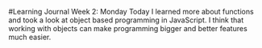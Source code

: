 #Learning Journal Week 2: Monday
Today I learned more about functions and took a look at object based programming in JavaScript.
I think that working with objects can make programming bigger and better features much easier.
